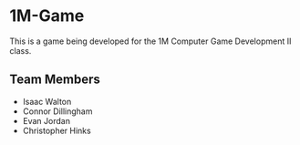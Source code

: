 # 1M-Game
This is a game being developed for the 1M Computer Game Development II class. 

## Team Members
- Isaac Walton
- Connor Dillingham
- Evan Jordan
- Christopher Hinks
 
